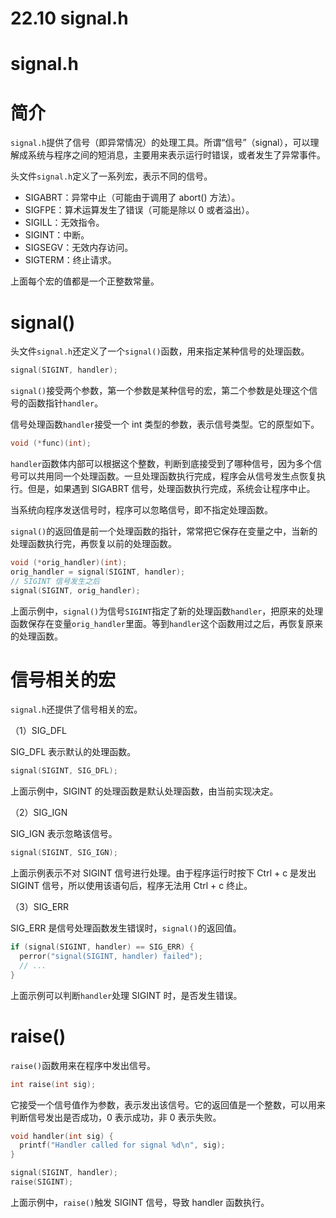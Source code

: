 # 22.10 signal.h

# signal.h

# 简介

`signal.h`提供了信号（即异常情况）的处理工具。所谓“信号”（signal），可以理解成系统与程序之间的短消息，主要用来表示运行时错误，或者发生了异常事件。

头文件`signal.h`定义了一系列宏，表示不同的信号。

- SIGABRT：异常中止（可能由于调用了 abort() 方法）。
- SIGFPE：算术运算发生了错误（可能是除以 0 或者溢出）。
- SIGILL：无效指令。
- SIGINT：中断。
- SIGSEGV：无效内存访问。
- SIGTERM：终止请求。

上面每个宏的值都是一个正整数常量。

# signal()

头文件`signal.h`还定义了一个`signal()`函数，用来指定某种信号的处理函数。

```c
signal(SIGINT, handler);
```

`signal()`接受两个参数，第一个参数是某种信号的宏，第二个参数是处理这个信号的函数指针`handler`。

信号处理函数`handler`接受一个 int 类型的参数，表示信号类型。它的原型如下。

```c
void (*func)(int);
```

`handler`函数体内部可以根据这个整数，判断到底接受到了哪种信号，因为多个信号可以共用同一个处理函数。一旦处理函数执行完成，程序会从信号发生点恢复执行。但是，如果遇到 SIGABRT 信号，处理函数执行完成，系统会让程序中止。

当系统向程序发送信号时，程序可以忽略信号，即不指定处理函数。

`signal()`的返回值是前一个处理函数的指针，常常把它保存在变量之中，当新的处理函数执行完，再恢复以前的处理函数。

```c
void (*orig_handler)(int);
orig_handler = signal(SIGINT, handler);
// SIGINT 信号发生之后
signal(SIGINT, orig_handler);
```

上面示例中，`signal()`为信号`SIGINT`指定了新的处理函数`handler`，把原来的处理函数保存在变量`orig_handler`里面。等到`handler`这个函数用过之后，再恢复原来的处理函数。

# 信号相关的宏

`signal.h`还提供了信号相关的宏。

（1）SIG_DFL

SIG_DFL 表示默认的处理函数。

```c
signal(SIGINT, SIG_DFL);
```

上面示例中，SIGINT 的处理函数是默认处理函数，由当前实现决定。

（2）SIG_IGN

SIG_IGN 表示忽略该信号。

```c
signal(SIGINT, SIG_IGN);
```

上面示例表示不对 SIGINT 信号进行处理。由于程序运行时按下 Ctrl + c 是发出 SIGINT 信号，所以使用该语句后，程序无法用 Ctrl + c 终止。

（3）SIG_ERR

SIG_ERR 是信号处理函数发生错误时，`signal()`的返回值。

```c
if (signal(SIGINT, handler) == SIG_ERR) {
  perror("signal(SIGINT, handler) failed");
  // ...
}
```

上面示例可以判断`handler`处理 SIGINT 时，是否发生错误。

# raise()

`raise()`函数用来在程序中发出信号。

```c
int raise(int sig);
```

它接受一个信号值作为参数，表示发出该信号。它的返回值是一个整数，可以用来判断信号发出是否成功，0 表示成功，非 0 表示失败。

```c
void handler(int sig) {
  printf("Handler called for signal %d\n", sig);
}

signal(SIGINT, handler);
raise(SIGINT);
```

上面示例中，`raise()`触发 SIGINT 信号，导致 handler 函数执行。